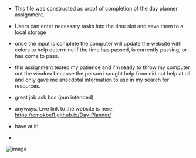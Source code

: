 - This file was constructed as proof of completion of the day planner assignment.
- Users can enter necessary tasks into the time slot and save them to a local storage
- once the input is complete the computer will update the website with colors to help determine if the time has passed, is currently passing, or has come to pass.
- this assignment tested my patience and i'm ready to throw my computer out the window because the person i sought help from did not help at all and only gave me anecdotal information to use in my search for resources.
- great job ask bcs (pun intended)

- anyways. Live link to the website is here: https://cmokbel1.github.io/Day-Planner/
- have at it!
- 
![image](https://user-images.githubusercontent.com/68614831/142718292-99b9289f-8094-48ee-a33f-e2ef1f0c1f7c.png)
